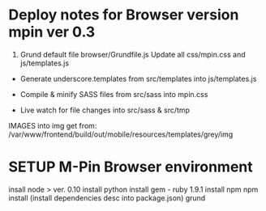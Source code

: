 Deploy notes for Browser version mpin ver 0.3
====================================

1. Grund default file browser/Grundfile.js 
   Update all css/mpin.css and js/templates.js
  
  - Generate underscore.templates from src/templates into js/templates.js
  
  - Compile & minify SASS files from src/sass into mpin.css

  - Live watch for file changes into src/sass & src/tmp


IMAGES into img get from: 
 /var/www/frontend/build/out/mobile/resources/templates/grey/img

SETUP M-Pin Browser environment
==================================

insall node  > ver. 0.10
install python
install gem - ruby 1.9.1
install npm
npm install (install dependencies desc into package.json) grund

